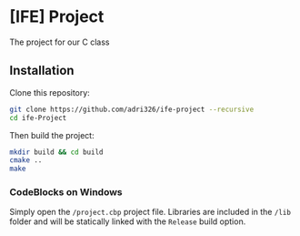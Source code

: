 # [IFE] Project

The project for our C class

## Installation

Clone this repository:

```sh
git clone https://github.com/adri326/ife-project --recursive
cd ife-Project
```

Then build the project:

```sh
mkdir build && cd build
cmake ..
make
```

### CodeBlocks on Windows

Simply open the `/project.cbp` project file. Libraries are included in the `/lib` folder and will be statically linked with the `Release` build option.
